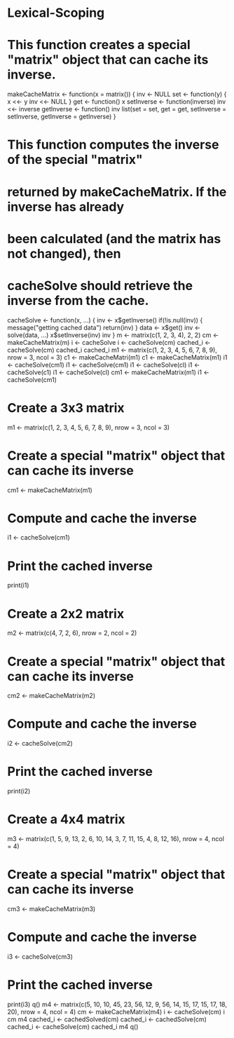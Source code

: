 # Lexical-Scoping
# This function creates a special "matrix" object that can cache its inverse.
makeCacheMatrix <- function(x = matrix()) {
  inv <- NULL
  set <- function(y) {
    x <<- y
    inv <<- NULL
  }
  get <- function() x
  setInverse <- function(inverse) inv <<- inverse
  getInverse <- function() inv
  list(set = set, get = get,
       setInverse = setInverse,
       getInverse = getInverse)
}
# This function computes the inverse of the special "matrix" 
# returned by makeCacheMatrix. If the inverse has already 
# been calculated (and the matrix has not changed), then 
# cacheSolve should retrieve the inverse from the cache.
cacheSolve <- function(x, ...) {
  inv <- x$getInverse()
  if(!is.null(inv)) {
    message("getting cached data")
    return(inv)
  }
  data <- x$get()
  inv <- solve(data, ...)
  x$setInverse(inv)
  inv
}
m <- matrix(c(1, 2, 3, 4), 2, 2)
cm <- makeCacheMatrix(m)
i <- cacheSolve
i <- cacheSolve(cm)
cached_i <- cacheSolve(cm)
cached_i
cached_i
m1 <- matrix(c(1, 2, 3, 4, 5, 6, 7, 8, 9), nrow = 3, ncol = 3)
c1 <- makeCacheMatri(m1)
c1 <- makeCacheMatrix(m1)
i1 <- cacheSolve(cm1)
i1 <- cacheSolve(cm1)
i1 <- cacheSolve(cl)
i1 <- cacheSolve(c1)
i1 <- cacheSolve(cl)
cm1 <- makeCacheMatrix(m1)
i1 <- cacheSolve(cm1)
# Create a 3x3 matrix
m1 <- matrix(c(1, 2, 3, 4, 5, 6, 7, 8, 9), nrow = 3, ncol = 3)
# Create a special "matrix" object that can cache its inverse
cm1 <- makeCacheMatrix(m1)
# Compute and cache the inverse
i1 <- cacheSolve(cm1)
# Print the cached inverse
print(i1)
# Create a 2x2 matrix
m2 <- matrix(c(4, 7, 2, 6), nrow = 2, ncol = 2)
# Create a special "matrix" object that can cache its inverse
cm2 <- makeCacheMatrix(m2)
# Compute and cache the inverse
i2 <- cacheSolve(cm2)
# Print the cached inverse
print(i2)
# Create a 4x4 matrix
m3 <- matrix(c(1, 5, 9, 13, 2, 6, 10, 14, 3, 7, 11, 15, 4, 8, 12, 16), nrow = 4, ncol = 4)
# Create a special "matrix" object that can cache its inverse
cm3 <- makeCacheMatrix(m3)
# Compute and cache the inverse
i3 <- cacheSolve(cm3)
# Print the cached inverse
print(i3)
q()
m4 <- matrix(c(5, 10, 10, 45, 23, 56, 12, 9, 56, 14, 15, 17, 15, 17, 18, 20), nrow = 4, ncol = 4)
cm <- makeCacheMatrix(m4)
i <- cacheSolve(cm)
i
cm
m4
cached_i <- cachedSolved(cm)
cached_i <- cachedSolve(cm)
cached_i <- cacheSolve(cm)
cached_i
m4
q()

